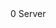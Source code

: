 <function name="COUNTER_GROUP_DEFAULT" parent="stringtable" type="libraryfield">
	<description>
	</description>
	<value>0</value>
	<realm>Server</realm>
</function>